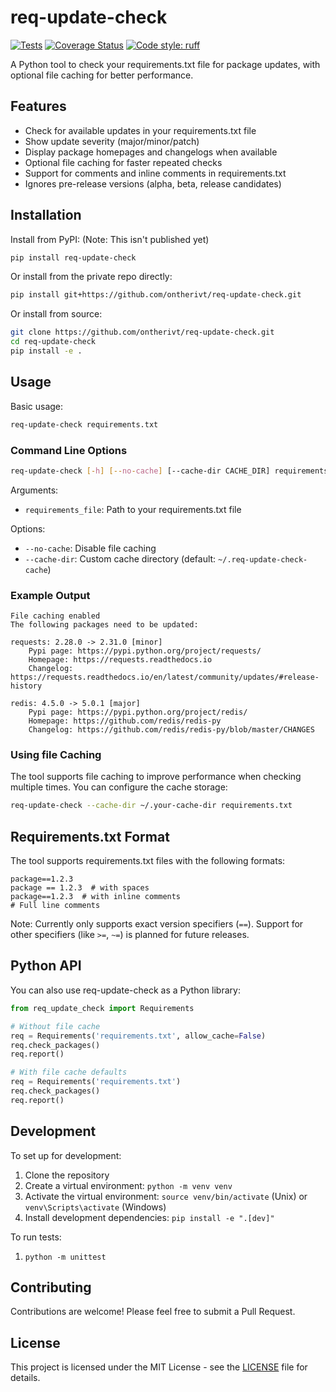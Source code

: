 # req-update-check

[![Tests](https://github.com/ontherivt/req-update-check/actions/workflows/tests.yml/badge.svg)](https://github.com/ontherivt/req-update-check/actions/workflows/tests.yml)
[![Coverage Status](https://coveralls.io/repos/github/ontherivt/req-update-check/badge.svg?branch=main&t=PPro1K)](https://coveralls.io/github/ontherivt/req-update-check?branch=main)
[![Code style: ruff](https://img.shields.io/badge/code%20style-ruff-000000.svg)](https://github.com/astral-sh/ruff)


A Python tool to check your requirements.txt file for package updates, with optional file caching for better performance.

## Features

- Check for available updates in your requirements.txt file
- Show update severity (major/minor/patch)
- Display package homepages and changelogs when available
- Optional file caching for faster repeated checks
- Support for comments and inline comments in requirements.txt
- Ignores pre-release versions (alpha, beta, release candidates)

## Installation

Install from PyPI: (Note: This isn't published yet)

```bash
pip install req-update-check
```

Or install from the private repo directly:

```bash
pip install git+https://github.com/ontherivt/req-update-check.git
```

Or install from source:

```bash
git clone https://github.com/ontherivt/req-update-check.git
cd req-update-check
pip install -e .
```

## Usage

Basic usage:

```bash
req-update-check requirements.txt
```

### Command Line Options

```bash
req-update-check [-h] [--no-cache] [--cache-dir CACHE_DIR] requirements_file
```

Arguments:
- `requirements_file`: Path to your requirements.txt file

Options:
- `--no-cache`: Disable file caching
- `--cache-dir`: Custom cache directory (default: `~/.req-update-check-cache`)

### Example Output

```
File caching enabled
The following packages need to be updated:

requests: 2.28.0 -> 2.31.0 [minor]
    Pypi page: https://pypi.python.org/project/requests/
    Homepage: https://requests.readthedocs.io
    Changelog: https://requests.readthedocs.io/en/latest/community/updates/#release-history

redis: 4.5.0 -> 5.0.1 [major]
    Pypi page: https://pypi.python.org/project/redis/
    Homepage: https://github.com/redis/redis-py
    Changelog: https://github.com/redis/redis-py/blob/master/CHANGES
```

### Using file Caching

The tool supports file caching to improve performance when checking multiple times. You can configure the cache storage:

```bash
req-update-check --cache-dir ~/.your-cache-dir requirements.txt
```

## Requirements.txt Format

The tool supports requirements.txt files with the following formats:
```
package==1.2.3
package == 1.2.3  # with spaces
package==1.2.3  # with inline comments
# Full line comments
```

Note: Currently only supports exact version specifiers (`==`). Support for other specifiers (like `>=`, `~=`) is planned for future releases.

## Python API

You can also use req-update-check as a Python library:

```python
from req_update_check import Requirements

# Without file cache
req = Requirements('requirements.txt', allow_cache=False)
req.check_packages()
req.report()

# With file cache defaults
req = Requirements('requirements.txt')
req.check_packages()
req.report()
```

## Development

To set up for development:

1. Clone the repository
2. Create a virtual environment: `python -m venv venv`
3. Activate the virtual environment: `source venv/bin/activate` (Unix) or `venv\Scripts\activate` (Windows)
4. Install development dependencies: `pip install -e ".[dev]"`

To run tests:
1. `python -m unittest`

## Contributing

Contributions are welcome! Please feel free to submit a Pull Request.

## License

This project is licensed under the MIT License - see the [LICENSE](LICENSE) file for details.
